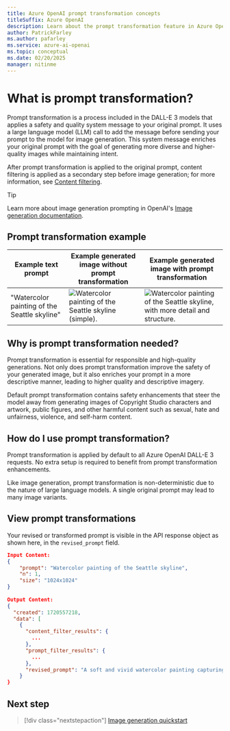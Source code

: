 ```yaml
---
title: Azure OpenAI prompt transformation concepts
titleSuffix: Azure OpenAI
description: Learn about the prompt transformation feature in Azure OpenAI DALL-E 3, how it works, and why it's necessary.
author: PatrickFarley
ms.author: pafarley
ms.service: azure-ai-openai
ms.topic: conceptual 
ms.date: 02/20/2025
manager: nitinme
---
```


# What is prompt transformation?

Prompt transformation is a process included in the DALL-E 3 models that applies a safety and quality system message to your original prompt. It uses a large language model (LLM) call to add the message before sending your prompt to the model for image generation. This system message enriches your original prompt with the goal of generating more diverse and higher-quality images while maintaining intent. 

After prompt transformation is applied to the original prompt, content filtering is applied as a secondary step before image generation; for more information, see [Content filtering](./content-filter.md).

> [!TIP]
> Learn more about image generation prompting in OpenAI's [Image generation documentation](https://platform.openai.com/docs/guides/images/language-specific-tips).

## Prompt transformation example

| **Example text prompt** | **Example generated image without prompt transformation** | **Example generated image with prompt transformation** |
|---|---|---|
|"Watercolor painting of the Seattle skyline" | ![Watercolor painting of the Seattle skyline (simple).](../media/how-to/generated-seattle.png) | ![Watercolor painting of the Seattle skyline, with more detail and structure.](../media/how-to/generated-seattle-prompt-transformed.png) |


## Why is prompt transformation needed?

Prompt transformation is essential for responsible and high-quality generations. Not only does prompt transformation improve the safety of your generated image, but it also enriches your prompt in a more descriptive manner, leading to higher quality and descriptive imagery.

Default prompt transformation contains safety enhancements that steer the model away from generating images of Copyright Studio characters and artwork, public figures, and other harmful content such as sexual, hate and unfairness, violence, and self-harm content.

## How do I use prompt transformation?

Prompt transformation is applied by default to all Azure OpenAI DALL-E 3 requests. No extra setup is required to benefit from prompt transformation enhancements.

Like image generation, prompt transformation is non-deterministic due to the nature of large language models. A single original prompt may lead to many image variants.

## View prompt transformations

Your revised or transformed prompt is visible in the API response object as shown here, in the `revised_prompt` field. 

```json
Input Content:
{
    "prompt": "Watercolor painting of the Seattle skyline",
    "n": 1,
    "size": "1024x1024"
}
 
Output Content:
{
  "created": 1720557218,
  "data": [
    {
      "content_filter_results": {
        ...
      },
      "prompt_filter_results": {
        ...
      },
      "revised_prompt": "A soft and vivid watercolor painting capturing the scenic beauty of the Seattle skyline. The painting illustrates a setting sun casting warm hues over the sprawling cityscape, with the Space Needle prominently standing tall against the sky. Imagine the scattered high-rise buildings, a soothing blend of the lush green of the parks with the winding blue water of the Puget Sound, and the snow-covered peak of Mount Rainier in the distance. A play of light and shadow adds depth and dynamism to this multihued urban panorama."
    }
}
```

## Next step

> [!div class="nextstepaction"]
> [Image generation quickstart](/azure/ai-services/openai/dall-e-quickstart)
